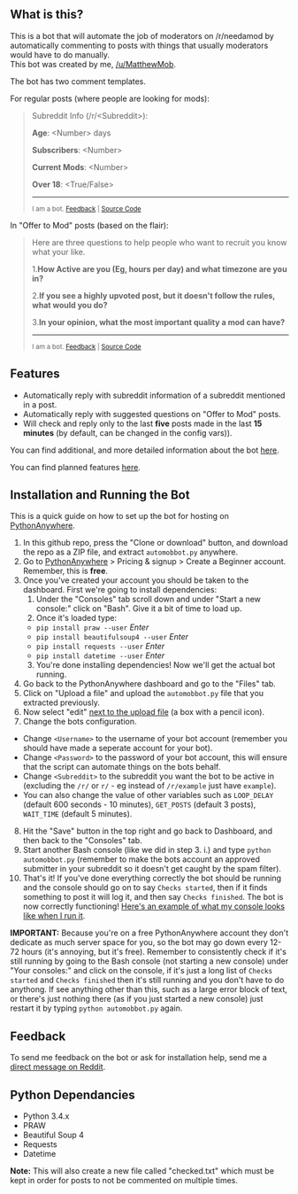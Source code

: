 ## What is this?
This is a bot that will automate the job of moderators on /r/needamod by automatically commenting to posts with things that usually moderators would have to do manually.  
This bot was created by me, [/u/MatthewMob](https://www.reddit.com/user/MatthewMob/).

The bot has two comment templates.

For regular posts (where people are looking for mods):

> Subreddit Info (/r/\<Subreddit\>):
>
> **Age**: \<Number\> days
>
> **Subscribers**: \<Number\>
>
> **Current Mods**: \<Number\>
>
> **Over 18**: \<True/False\>
>
> ---
>
> <sup>I am a bot. [Feedback](https://www.reddit.com/message/compose?to=MatthewMob&subject=%2Fr%2Fneedamod%20bot%20feedback&message=) | [Source Code](https://github.com/Matthewmob/needamod-bot)</sup>

In "Offer to Mod" posts (based on the flair):

> Here are three questions to help people who want to recruit you know what your like.
>
> 1.**How Active are you (Eg, hours per day) and what timezone are you in?**
> 
> 2.**If you see a highly upvoted post, but it doesn't follow the rules, what would you do?**
> 
> 3.**In your opinion, what the most important quality a mod can have?**
> 
> ---
> <sup>I am a bot. [Feedback](https://www.reddit.com/message/compose?to=MatthewMob&subject=%2Fr%2Fneedamod%20bot%20feedback&message=) | [Source Code](https://github.com/Matthewmob/needamod-bot)</sup>

## Features
* Automatically reply with subreddit information of a subreddit mentioned in a post.
* Automatically reply with suggested questions on "Offer to Mod" posts.
* Will check and reply only to the last **five** posts made in the last **15 minutes** (by default, can be changed in the config vars)).

You can find additional, and more detailed information about the bot [here](https://redd.it/4v4z1u).

You can find planned features [here](https://redd.it/4v50l2).

## Installation and Running the Bot
This is a quick guide on how to set up the bot for hosting on [PythonAnywhere](https://www.pythonanywhere.com).

1. In this github repo, press the "Clone or download" button, and download the repo as a ZIP file, and extract `automobbot.py` anywhere.
2. Go to [PythonAnywhere](https://www.pythonanywhere.com) > Pricing & signup > Create a Beginner account. Remember, this is **free**.
3. Once you've created your account you should be taken to the dashboard. First we're going to install dependencies:
    1. Under the "Consoles" tab scroll down and under "Start a new console:" click on "Bash". Give it a bit of time to load up.
    2. Once it's loaded type:
      - `pip install praw --user` *Enter*
      - `pip install beautifulsoup4 --user` *Enter*
      - `pip install requests --user` *Enter*
      - `pip install datetime --user` *Enter*
    3. You're done installing dependencies! Now we'll get the actual bot running.
4. Go back to the PythonAnywhere dashboard and go to the "Files" tab.
5. Click on "Upload a file" and upload the `automobbot.py` file that you extracted previously.
6. Now select "edit" [next to the upload file](http://i.imgur.com/oFFpLZF.png) (a box with a pencil icon).
7. Change the bots configuration.
  - Change `<Username>` to the username of your bot account (remember you should have made a seperate account for your bot).
  - Change `<Password>` to the password of your bot account, this will ensure that the script can automate things on the bots behalf. 
  - Change `<Subreddit>` to the subreddit you want the bot to be active in (excluding the `/r/` or `r/` - eg instead of `/r/example` just have `example`).
  - You can also change the value of other variables such as `LOOP_DELAY` (default 600 seconds - 10 minutes), `GET_POSTS` (default 3 posts), `WAIT_TIME` (default 5 minutes).
8. Hit the "Save" button in the top right and go back to Dashboard, and then back to the "Consoles" tab.
9. Start another Bash console (like we did in step 3. i.) and type `python automobbot.py` (remember to make the bots account an approved submitter in your subreddit so it doesn't get caught by the spam filter).
10. That's it! If you've done everything correctly the bot should be running and the console should go on to say `Checks started`, then if it finds something to post it will log it, and then say `Checks finished`. The bot is now correctly functioning! [Here's an example of what my console looks like when I run it](http://i.imgur.com/x3P8M8V.png).

**IMPORTANT:** Because you're on a free PythonAnywhere account they don't dedicate as much server space for you, so the bot may go down every 12-72 hours (it's annoying, but it's free). Remember to consistently check if it's still running by going to the Bash console (not starting a new console) under "Your consoles:" and click on the console, if it's just a long list of `Checks started` and `Checks finished` then it's still running and you don't have to do anythong. If see anything other than this, such as a large error block of text, or there's just nothing there (as if you just started a new console) just restart it by typing `python automobbot.py` again.

## Feedback
To send me feedback on the bot or ask for installation help, send me a [direct message on Reddit](https://www.reddit.com/message/compose?to=MatthewMob&subject=%2Fr%2Fneedamod%20bot%20feedback&message=).

## Python Dependancies
* Python 3.4.x
* PRAW
* Beautiful Soup 4
* Requests
* Datetime

**Note:** This will also create a new file called "checked.txt" which must be kept in order for posts to not be commented on multiple times.
